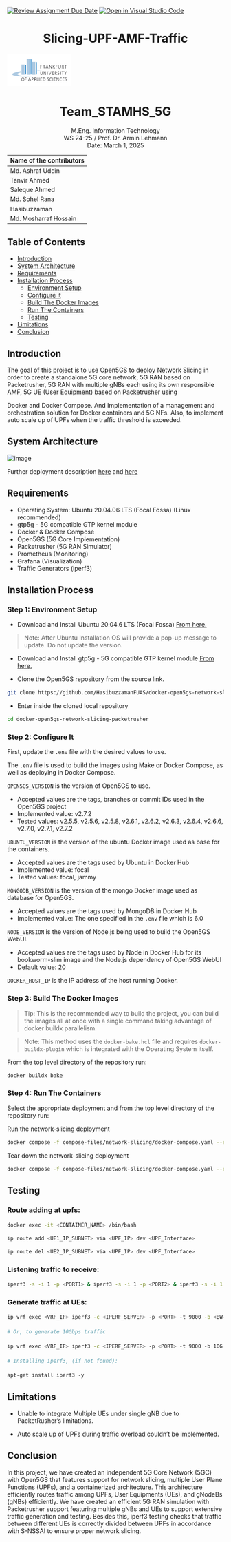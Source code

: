 [![Review Assignment Due Date](https://classroom.github.com/assets/deadline-readme-button-22041afd0340ce965d47ae6ef1cefeee28c7c493a6346c4f15d667ab976d596c.svg)](https://classroom.github.com/a/ao4Zt6N9)
[![Open in Visual Studio Code](https://classroom.github.com/assets/open-in-vscode-2e0aaae1b6195c2367325f4f02e2d04e9abb55f0b24a779b69b11b9e10269abc.svg)](https://classroom.github.com/online_ide?assignment_repo_id=17383441&assignment_repo_type=AssignmentRepo)
<h1 align="center">Slicing-UPF-AMF-Traffic</h1>

<!-- PROJECT LOGO -->
<img src="resources/images/FRA-UAS_Logo_rgb.jpg" width="150"/>

<h1 align="center">Team_STAMHS_5G</h1>
<p align="center">
  M.Eng. Information Technology <br>
  WS 24-25 / Prof. Dr. Armin Lehmann <br>
  Date: March 1, 2025
</p>

<div align="center">
 
| Name of the contributors   |  
|-----------------------|  
| Md. Ashraf Uddin      |   
| Tanvir Ahmed          |  
| Saleque Ahmed         |  
| Md. Sohel Rana        |  
| Hasibuzzaman          |   
| Md. Mosharraf Hossain | |  

</div>

## Table of Contents

*   [Introduction](#introduction)
*   [System Architecture](#system-architecture)
*   [Requirements](#requirements)
*   [Installation Process](#installation-process)
     - [Environment Setup](#step-1-environment-setup)
     - [Configure it](#step-2-configure-it)
     - [Build The Docker Images](#step-3-build-the-docker-images)
     - [Run The Containers](#step-4-run-the-containers)
     - [Testing](#testing)
*   [Limitations](#limitations)
*   [Conclusion](#conclusion)

## Introduction

The goal of this project is to use Open5GS to deploy Network Slicing in order to create a standalone 5G core network, 5G RAN based on Packetrusher, 5G RAN with multiple gNBs each using its own responsible AMF, 5G UE (User Equipment) based on Packetrusher using 

Docker and Docker Compose. And Implementation of a management and orchestration solution for Docker containers and 5G NFs. Also, to implement auto scale up of UPFs when the traffic threshold is  exceeded.

## System Architecture

![image](https://github.com/MobileComputingWiSe24-25/mobcom-team_stamhs_5g/blob/main/resources/images/System%20Architecture.jpg)

Further deployment description [here](https://github.com/HasibuzzamanFUAS/docker-open5gs-network-slicing-packetrusher/blob/main/documentation/opengs-network-slicing.md) and [here](https://github.com/HasibuzzamanFUAS/docker-open5gs-network-slicing-packetrusher/blob/main/documentation/README.md)

## Requirements

- Operating System: Ubuntu 20.04.06 LTS (Focal Fossa) (Linux recommended)
- gtp5g - 5G compatible GTP kernel module
- Docker & Docker Compose
- Open5GS (5G Core Implementation)
- Packetrusher (5G RAN Simulator)
- Prometheus (Monitoring)
- Grafana (Visualization)
- Traffic Generators (iperf3)

## Installation Process

### Step 1: Environment Setup
- Download and Install Ubuntu 20.04.6 LTS (Focal Fossa) [From here.](https://releases.ubuntu.com/focal/)

> Note: After Ubuntu Installation OS will provide a pop-up message to update. Do not update the version.

- Download and Install gtp5g - 5G compatible GTP kernel module [From here.](https://github.com/free5gc/gtp5g)

- Clone the Open5GS repository from the source link.

```bash
git clone https://github.com/HasibuzzamanFUAS/docker-open5gs-network-slicing-packetrusher.git
```
- Enter inside the cloned local repository
```bash
cd docker-open5gs-network-slicing-packetrusher
```
### Step 2: Configure It 

First, update the `.env` file with the desired values to use.

The `.env` file is used to build the images using Make or Docker Compose, as well as deploying in Docker Compose.

`OPEN5GS_VERSION` is the version of Open5GS to use.
- Accepted values are the tags, branches or commit IDs used in the Open5GS project
- Implemented value: v2.7.2
- Tested values: v2.5.5, v2.5.6, v2.5.8, v2.6.1, v2.6.2, v2.6.3, v2.6.4, v2.6.6, v2.7.0, v2.7.1, v2.7.2

`UBUNTU_VERSION` is the version of the ubuntu Docker image used as base for the containers.
- Accepted values are the tags used by Ubuntu in Docker Hub
- Implemented value: focal
- Tested values: focal, jammy

`MONGODB_VERSION` is the version of the mongo Docker image used as database for Open5GS.
- Accepted values are the tags used by MongoDB in Docker Hub
- Implemented value: The one specified in the `.env` file which is 6.0

`NODE_VERSION` is the version of Node.js being used to build the Open5GS WebUI.
- Accepted values are the tags used by Node in Docker Hub for its bookworm-slim image and the Node.js dependency of Open5GS WebUI
- Default value: 20

`DOCKER_HOST_IP` is the IP address of the host running Docker.

### Step 3: Build The Docker Images

> Tip: This is the recommended way to build the project, you can build the images all at once with a single command taking advantage of docker buildx parallelism.

> Note: This method uses the `docker-bake.hcl` file and requires `docker-buildx-plugin` which is integrated with the Operating System itself.

From the top level directory of the repository run:
```bash
docker buildx bake
```
### Step 4: Run The Containers

Select the appropriate deployment and from the top level directory of the repository run:

Run the network-slicing deployment
```bash
docker compose -f compose-files/network-slicing/docker-compose.yaml --env-file=.env up -d
```
Tear down the network-slicing deployment
```bash
docker compose -f compose-files/network-slicing/docker-compose.yaml --env-file=.env down
```

## Testing

### Route adding at upfs:

```bash
docker exec -it <CONTAINER_NAME> /bin/bash
```

```bash
ip route add <UE1_IP_SUBNET> via <UPF_IP> dev <UPF_Interface>
```

```bash
ip route del <UE2_IP_SUBNET> via <UPF_IP> dev <UPF_Interface>
```

### Listening traffic to receive:

```bash
iperf3 -s -i 1 -p <PORT1> & iperf3 -s -i 1 -p <PORT2> & iperf3 -s -i 1 -p <PORT3> &
```

### Generate traffic at UEs:

```bash
ip vrf exec <VRF_IF> iperf3 -c <IPERF_SERVER> -p <PORT> -t 9000 -b <BW-K/M/G>

# Or, to generate 10Gbps traffic

ip vrf exec <VRF_IF> iperf3 -c <IPERF_SERVER> -p <PORT> -t 9000 -b 10G

# Installing iperf3, (if not found):

apt-get install iperf3 -y
```

## Limitations

- Unable to integrate Multiple UEs under single gNB due to PacketRusher’s limitations.

- Auto scale up of UPFs during traffic overload couldn’t be implemented.

## Conclusion

In this project, we have created an independent 5G Core Network (5GC) with Open5GS that features support for network slicing, multiple User Plane Functions (UPFs), and a containerized architecture. This architecture efficiently routes traffic among UPFs, User Equipments (UEs), and gNodeBs (gNBs) efficiently. We have created an efficient 5G RAN simulation with Packetrusher support featuring multiple gNBs and UEs to support extensive traffic generation and testing. Besides this, iperf3 testing checks that traffic between different UEs is correctly divided between UPFs in accordance with S-NSSAI to ensure proper network slicing.
